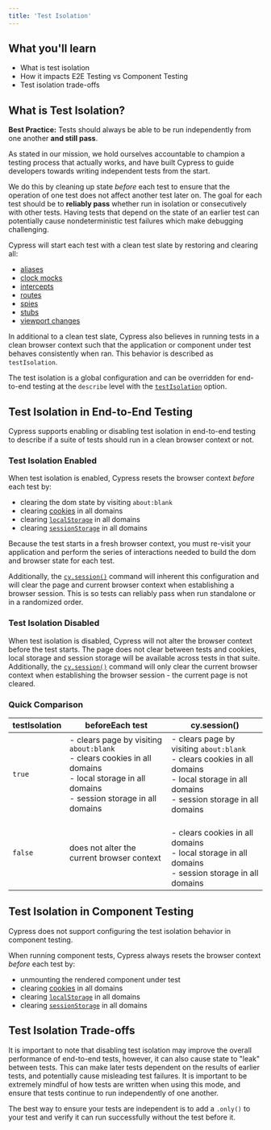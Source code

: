 ```yaml
---
title: 'Test Isolation'
---
```


<Alert type="info">

## <Icon name="graduation-cap"></Icon> What you'll learn

- What is test isolation
- How it impacts E2E Testing vs Component Testing
- Test isolation trade-offs

</Alert>

## What is Test Isolation?

<Alert type="success">

<Icon name="check-circle" color="green"></Icon> **Best Practice:** Tests should
always be able to be run independently from one another **and still pass**.

</Alert>

As stated in our mission, we hold ourselves accountable to champion a testing
process that actually works, and have built Cypress to guide developers towards
writing independent tests from the start.

We do this by cleaning up state _before_ each test to ensure that the operation
of one test does not affect another test later on. The goal for each test should
be to **reliably pass** whether run in isolation or consecutively with other
tests. Having tests that depend on the state of an earlier test can potentially
cause nondeterministic test failures which make debugging challenging.

Cypress will start each test with a clean test slate by restoring and clearing
all:

- [aliases](/api/commands/as)
- [clock mocks](/api/commands/clock)
- [intercepts](/api/commands/intercept)
- [routes](/api/commands/route)
- [spies](/api/commands/spy)
- [stubs](/api/commands/stub)
- [viewport changes](/api/commands/viewport)

In additional to a clean test slate, Cypress also believes in running tests in a
clean browser context such that the application or component under test behaves
consistently when ran. This behavior is described as `testIsolation`.

The test isolation is a global configuration and can be overridden for
end-to-end testing at the `describe` level with the
[`testIsolation`](/guides/references/configuration#Global) option.

## Test Isolation in End-to-End Testing

Cypress supports enabling or disabling test isolation in end-to-end testing to
describe if a suite of tests should run in a clean browser context or not.

### Test Isolation Enabled

When test isolation is enabled, Cypress resets the browser context _before_ each
test by:

- clearing the dom state by visiting `about:blank`
- clearing [cookies](/api/cypress-api/cookies) in all domains
- clearing
  [`localStorage`](https://developer.mozilla.org/en-US/docs/Web/API/Window/localStorage)
  in all domains
- clearing
  [`sessionStorage`](https://developer.mozilla.org/en-US/docs/Web/API/Window/sessionStorage)
  in all domains

Because the test starts in a fresh browser context, you must re-visit your
application and perform the series of interactions needed to build the dom and
browser state for each test.

Additionally, the [`cy.session()`](/api/commands/session) command will inherent
this configuration and will clear the page and current browser context when
establishing a browser session. This is so tests can reliably pass when run
standalone or in a randomized order.

### Test Isolation Disabled

When test isolation is disabled, Cypress will not alter the browser context
before the test starts. The page does not clear between tests and cookies, local
storage and session storage will be available across tests in that suite.
Additionally, the [`cy.session()`](/api/commands/session) command will only
clear the current browser context when establishing the browser session - the
current page is not cleared.

### Quick Comparison

| testIsolation | beforeEach test                                                                                                                                  | cy.session()                                                                                                                                     |
| ------------- | ------------------------------------------------------------------------------------------------------------------------------------------------ | ------------------------------------------------------------------------------------------------------------------------------------------------ |
| `true`        | - clears page by visiting `about:blank`<br>- clears cookies in all domains<br>- local storage in all domains<br>- session storage in all domains | - clears page by visiting `about:blank`<br>- clears cookies in all domains<br>- local storage in all domains<br>- session storage in all domains |
| `false`       | does not alter the current browser context                                                                                                       | <br>- clears cookies in all domains<br>- local storage in all domains<br>- session storage in all domains                                        |

## Test Isolation in Component Testing

Cypress does not support configuring the test isolation behavior in component
testing.

When running component tests, Cypress always resets the browser context _before_
each test by:

- unmounting the rendered component under test
- clearing [cookies](/api/cypress-api/cookies) in all domains
- clearing
  [`localStorage`](https://developer.mozilla.org/en-US/docs/Web/API/Window/localStorage)
  in all domains
- clearing
  [`sessionStorage`](https://developer.mozilla.org/en-US/docs/Web/API/Window/sessionStorage)
  in all domains

## Test Isolation Trade-offs

It is important to note that disabling test isolation may improve the overall
performance of end-to-end tests, however, it can also cause state to "leak"
between tests. This can make later tests dependent on the results of earlier
tests, and potentially cause misleading test failures. It is important to be
extremely mindful of how tests are written when using this mode, and ensure that
tests continue to run independently of one another.

The best way to ensure your tests are independent is to add a `.only()` to your
test and verify it can run successfully without the test before it.
